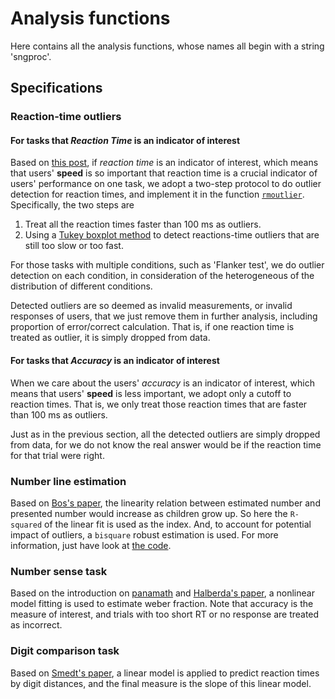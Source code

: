 # Analysis functions

Here contains all the analysis functions, whose names all begin with a string 'sngproc'.

## Specifications

### Reaction-time outliers

#### For tasks that *Reaction Time* is an indicator of interest

Based on [this post](http://condor.depaul.edu/dallbrit/extra/resources/ReactionTimeData-2017-4-4.html), if *reaction time* is an indicator of interest, which means that users' **speed** is so important that reaction time is a crucial indicator of users' performance on one task, we adopt a two-step protocol to do outlier detection for reaction times, and implement it in the function [`rmoutlier`](rmoutlier.m). Specifically, the two steps are

1. Treat all the reaction times faster than 100 ms as outliers.
1. Using a [Tukey boxplot method](https://en.wikipedia.org/wiki/Box_plot) to detect reactions-time outliers that are still too slow or too fast.

For those tasks with multiple conditions, such as 'Flanker test', we do outlier detection on each condition, in consideration of the heterogeneous of the distribution of different conditions.

Detected outliers are so deemed as invalid measurements, or invalid responses of users, that we just remove them in further analysis, including proportion of error/correct calculation. That is, if one reaction time is treated as outlier, it is simply dropped from data.

#### For tasks that *Accuracy* is an indicator of interest

When we care about the users' *accuracy* is an indicator of interest, which means that users' **speed** is less important, we adopt only a cutoff to reaction times. That is, we only treat those reaction times that are faster than 100 ms as outliers.

Just as in the previous section, all the detected outliers are simply dropped from data, for we do not know the real answer would be if the reaction time for that trial were right.

### Number line estimation

Based on [Bos's paper](https://doi.org/10.1016/j.jecp.2015.02.002), the linearity relation between estimated number and presented number would increase as children grow up. So here the `R-squared` of the linear fit is used as the index. And, to account for potential impact of outliers, a `bisquare` robust estimation is used. For more information, just have look at [the code](sngprocLE.m).

### Number sense task

Based on the introduction on [panamath](http://www.panamath.org/wiki/index.php?title=What_is_a_Weber_Fraction%3F) and [Halberda's paper](https://doi.org/10.1038/nature07246), a nonlinear model fitting is used to estimate weber fraction. Note that accuracy is the measure of interest, and trials with too short RT or no response are treated as incorrect.

### Digit comparison task

Based on [Smedt's paper](https://doi.org/10.1016/j.jecp.2009.01.010), a linear model is applied to predict reaction times by digit distances, and the final measure is the slope of this linear model.
